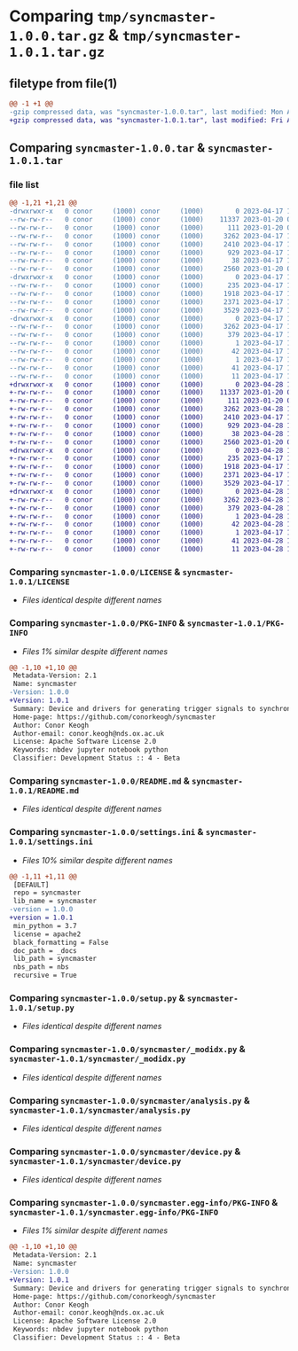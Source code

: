 # Comparing `tmp/syncmaster-1.0.0.tar.gz` & `tmp/syncmaster-1.0.1.tar.gz`

## filetype from file(1)

```diff
@@ -1 +1 @@
-gzip compressed data, was "syncmaster-1.0.0.tar", last modified: Mon Apr 17 17:15:22 2023, max compression
+gzip compressed data, was "syncmaster-1.0.1.tar", last modified: Fri Apr 28 10:15:46 2023, max compression
```

## Comparing `syncmaster-1.0.0.tar` & `syncmaster-1.0.1.tar`

### file list

```diff
@@ -1,21 +1,21 @@
-drwxrwxr-x   0 conor     (1000) conor     (1000)        0 2023-04-17 17:15:22.672109 syncmaster-1.0.0/
--rw-rw-r--   0 conor     (1000) conor     (1000)    11337 2023-01-20 02:50:04.000000 syncmaster-1.0.0/LICENSE
--rw-rw-r--   0 conor     (1000) conor     (1000)      111 2023-01-20 02:50:04.000000 syncmaster-1.0.0/MANIFEST.in
--rw-rw-r--   0 conor     (1000) conor     (1000)     3262 2023-04-17 17:15:22.672109 syncmaster-1.0.0/PKG-INFO
--rw-rw-r--   0 conor     (1000) conor     (1000)     2410 2023-04-17 14:44:42.000000 syncmaster-1.0.0/README.md
--rw-rw-r--   0 conor     (1000) conor     (1000)      929 2023-04-17 17:15:06.000000 syncmaster-1.0.0/settings.ini
--rw-rw-r--   0 conor     (1000) conor     (1000)       38 2023-04-17 17:15:22.672109 syncmaster-1.0.0/setup.cfg
--rw-rw-r--   0 conor     (1000) conor     (1000)     2560 2023-01-20 02:50:04.000000 syncmaster-1.0.0/setup.py
-drwxrwxr-x   0 conor     (1000) conor     (1000)        0 2023-04-17 17:15:22.672109 syncmaster-1.0.0/syncmaster/
--rw-rw-r--   0 conor     (1000) conor     (1000)      235 2023-04-17 17:13:49.000000 syncmaster-1.0.0/syncmaster/__init__.py
--rw-rw-r--   0 conor     (1000) conor     (1000)     1918 2023-04-17 17:13:49.000000 syncmaster-1.0.0/syncmaster/_modidx.py
--rw-rw-r--   0 conor     (1000) conor     (1000)     2371 2023-04-17 17:13:49.000000 syncmaster-1.0.0/syncmaster/analysis.py
--rw-rw-r--   0 conor     (1000) conor     (1000)     3529 2023-04-17 17:13:49.000000 syncmaster-1.0.0/syncmaster/device.py
-drwxrwxr-x   0 conor     (1000) conor     (1000)        0 2023-04-17 17:15:22.672109 syncmaster-1.0.0/syncmaster.egg-info/
--rw-rw-r--   0 conor     (1000) conor     (1000)     3262 2023-04-17 17:15:22.000000 syncmaster-1.0.0/syncmaster.egg-info/PKG-INFO
--rw-rw-r--   0 conor     (1000) conor     (1000)      379 2023-04-17 17:15:22.000000 syncmaster-1.0.0/syncmaster.egg-info/SOURCES.txt
--rw-rw-r--   0 conor     (1000) conor     (1000)        1 2023-04-17 17:15:22.000000 syncmaster-1.0.0/syncmaster.egg-info/dependency_links.txt
--rw-rw-r--   0 conor     (1000) conor     (1000)       42 2023-04-17 17:15:22.000000 syncmaster-1.0.0/syncmaster.egg-info/entry_points.txt
--rw-rw-r--   0 conor     (1000) conor     (1000)        1 2023-04-17 10:19:07.000000 syncmaster-1.0.0/syncmaster.egg-info/not-zip-safe
--rw-rw-r--   0 conor     (1000) conor     (1000)       41 2023-04-17 17:15:22.000000 syncmaster-1.0.0/syncmaster.egg-info/requires.txt
--rw-rw-r--   0 conor     (1000) conor     (1000)       11 2023-04-17 17:15:22.000000 syncmaster-1.0.0/syncmaster.egg-info/top_level.txt
+drwxrwxr-x   0 conor     (1000) conor     (1000)        0 2023-04-28 10:15:46.865980 syncmaster-1.0.1/
+-rw-rw-r--   0 conor     (1000) conor     (1000)    11337 2023-01-20 02:50:04.000000 syncmaster-1.0.1/LICENSE
+-rw-rw-r--   0 conor     (1000) conor     (1000)      111 2023-01-20 02:50:04.000000 syncmaster-1.0.1/MANIFEST.in
+-rw-rw-r--   0 conor     (1000) conor     (1000)     3262 2023-04-28 10:15:46.865980 syncmaster-1.0.1/PKG-INFO
+-rw-rw-r--   0 conor     (1000) conor     (1000)     2410 2023-04-17 17:49:29.000000 syncmaster-1.0.1/README.md
+-rw-rw-r--   0 conor     (1000) conor     (1000)      929 2023-04-28 10:14:01.000000 syncmaster-1.0.1/settings.ini
+-rw-rw-r--   0 conor     (1000) conor     (1000)       38 2023-04-28 10:15:46.865980 syncmaster-1.0.1/setup.cfg
+-rw-rw-r--   0 conor     (1000) conor     (1000)     2560 2023-01-20 02:50:04.000000 syncmaster-1.0.1/setup.py
+drwxrwxr-x   0 conor     (1000) conor     (1000)        0 2023-04-28 10:15:46.861981 syncmaster-1.0.1/syncmaster/
+-rw-rw-r--   0 conor     (1000) conor     (1000)      235 2023-04-17 17:49:26.000000 syncmaster-1.0.1/syncmaster/__init__.py
+-rw-rw-r--   0 conor     (1000) conor     (1000)     1918 2023-04-17 17:49:26.000000 syncmaster-1.0.1/syncmaster/_modidx.py
+-rw-rw-r--   0 conor     (1000) conor     (1000)     2371 2023-04-17 17:49:26.000000 syncmaster-1.0.1/syncmaster/analysis.py
+-rw-rw-r--   0 conor     (1000) conor     (1000)     3529 2023-04-17 17:49:26.000000 syncmaster-1.0.1/syncmaster/device.py
+drwxrwxr-x   0 conor     (1000) conor     (1000)        0 2023-04-28 10:15:46.865980 syncmaster-1.0.1/syncmaster.egg-info/
+-rw-rw-r--   0 conor     (1000) conor     (1000)     3262 2023-04-28 10:15:46.000000 syncmaster-1.0.1/syncmaster.egg-info/PKG-INFO
+-rw-rw-r--   0 conor     (1000) conor     (1000)      379 2023-04-28 10:15:46.000000 syncmaster-1.0.1/syncmaster.egg-info/SOURCES.txt
+-rw-rw-r--   0 conor     (1000) conor     (1000)        1 2023-04-28 10:15:46.000000 syncmaster-1.0.1/syncmaster.egg-info/dependency_links.txt
+-rw-rw-r--   0 conor     (1000) conor     (1000)       42 2023-04-28 10:15:46.000000 syncmaster-1.0.1/syncmaster.egg-info/entry_points.txt
+-rw-rw-r--   0 conor     (1000) conor     (1000)        1 2023-04-17 10:19:07.000000 syncmaster-1.0.1/syncmaster.egg-info/not-zip-safe
+-rw-rw-r--   0 conor     (1000) conor     (1000)       41 2023-04-28 10:15:46.000000 syncmaster-1.0.1/syncmaster.egg-info/requires.txt
+-rw-rw-r--   0 conor     (1000) conor     (1000)       11 2023-04-28 10:15:46.000000 syncmaster-1.0.1/syncmaster.egg-info/top_level.txt
```

### Comparing `syncmaster-1.0.0/LICENSE` & `syncmaster-1.0.1/LICENSE`

 * *Files identical despite different names*

### Comparing `syncmaster-1.0.0/PKG-INFO` & `syncmaster-1.0.1/PKG-INFO`

 * *Files 1% similar despite different names*

```diff
@@ -1,10 +1,10 @@
 Metadata-Version: 2.1
 Name: syncmaster
-Version: 1.0.0
+Version: 1.0.1
 Summary: Device and drivers for generating trigger signals to synchronise recorded signals with behavioural data
 Home-page: https://github.com/conorkeogh/syncmaster
 Author: Conor Keogh
 Author-email: conor.keogh@nds.ox.ac.uk
 License: Apache Software License 2.0
 Keywords: nbdev jupyter notebook python
 Classifier: Development Status :: 4 - Beta
```

### Comparing `syncmaster-1.0.0/README.md` & `syncmaster-1.0.1/README.md`

 * *Files identical despite different names*

### Comparing `syncmaster-1.0.0/settings.ini` & `syncmaster-1.0.1/settings.ini`

 * *Files 10% similar despite different names*

```diff
@@ -1,11 +1,11 @@
 [DEFAULT]
 repo = syncmaster
 lib_name = syncmaster
-version = 1.0.0
+version = 1.0.1
 min_python = 3.7
 license = apache2
 black_formatting = False
 doc_path = _docs
 lib_path = syncmaster
 nbs_path = nbs
 recursive = True
```

### Comparing `syncmaster-1.0.0/setup.py` & `syncmaster-1.0.1/setup.py`

 * *Files identical despite different names*

### Comparing `syncmaster-1.0.0/syncmaster/_modidx.py` & `syncmaster-1.0.1/syncmaster/_modidx.py`

 * *Files identical despite different names*

### Comparing `syncmaster-1.0.0/syncmaster/analysis.py` & `syncmaster-1.0.1/syncmaster/analysis.py`

 * *Files identical despite different names*

### Comparing `syncmaster-1.0.0/syncmaster/device.py` & `syncmaster-1.0.1/syncmaster/device.py`

 * *Files identical despite different names*

### Comparing `syncmaster-1.0.0/syncmaster.egg-info/PKG-INFO` & `syncmaster-1.0.1/syncmaster.egg-info/PKG-INFO`

 * *Files 1% similar despite different names*

```diff
@@ -1,10 +1,10 @@
 Metadata-Version: 2.1
 Name: syncmaster
-Version: 1.0.0
+Version: 1.0.1
 Summary: Device and drivers for generating trigger signals to synchronise recorded signals with behavioural data
 Home-page: https://github.com/conorkeogh/syncmaster
 Author: Conor Keogh
 Author-email: conor.keogh@nds.ox.ac.uk
 License: Apache Software License 2.0
 Keywords: nbdev jupyter notebook python
 Classifier: Development Status :: 4 - Beta
```

